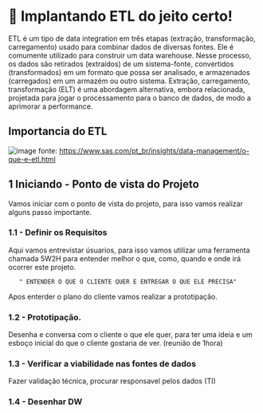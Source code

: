 # 🎯 Implantando ETL do jeito certo!

ETL é um tipo de data integration em três etapas (extração, transformação, carregamento) usado para combinar dados de diversas fontes. Ele é comumente utilizado para construir um data warehouse. Nesse processo, os dados são retirados (extraídos) de um sistema-fonte, convertidos (transformados) em um formato que possa ser analisado, e armazenados (carregados) em um armazém ou outro sistema. Extração, carregamento, transformação (ELT) é uma abordagem alternativa, embora relacionada, projetada para jogar o processamento para o banco de dados, de modo a aprimorar a performance.

## Importancia do ETL

![image](https://user-images.githubusercontent.com/112008347/194424738-791e1cf5-85e5-4147-a89c-0c3bfd59c2eb.png)
fonte: https://www.sas.com/pt_br/insights/data-management/o-que-e-etl.html

## 1 Iniciando - Ponto de vista do Projeto 

Vamos iniciar com o ponto de vista do projeto, para isso vamos realizar alguns passo importante.

### 1.1 - Definir os Requisitos

Aqui vamos entrevistar úsuarios, para isso vamos utilizar uma ferramenta chamada 5W2H para entender melhor o que, como, quando e onde irá ocorrer este projeto. 

       " ENTENDER O QUE O CLIENTE QUER E ENTREGAR O QUE ELE PRECISA"

Apos enterder o plano do cliente vamos realizar a prototipação.

### 1.2 - Prototipação.
Desenha e conversa com o cliente o que ele quer, para ter uma ideia e um esboço inicial do que o cliente gostaria de ver. (reunião de 1hora)

### 1.3 - Verificar a viabilidade nas fontes de dados
Fazer validação técnica, procurar responsavel pelos dados (TI)

### 1.4 - Desenhar DW



